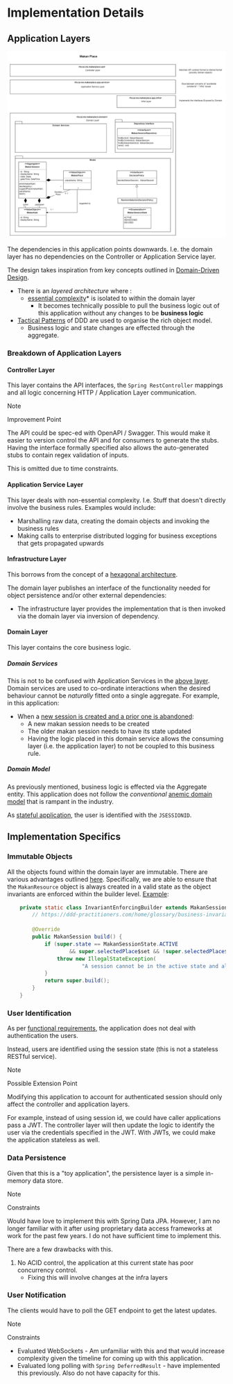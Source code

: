 # Implementation Details

## Application Layers

![State Diagram](./assets/img/app_layers.png )

The dependencies in this application points downwards. I.e. the domain layer has no dependencies on the Controller or Application Service layer.

The design takes inspiration from key concepts outlined in [Domain-Driven Design](https://www.oreilly.com/library/view/domain-driven-design-tackling/0321125215/).
* There is an *layered architecture* where :
  * [essential complexity](https://en.wikipedia.org/wiki/No_Silver_Bullet)* is isolated to within the domain layer
    * It becomes technically possible to pull the business logic out of this application without any changes to be **business logic** 
* [Tactical Patterns](https://thedomaindrivendesign.io/what-is-tactical-design/) of DDD are used to organise the rich object model.
  * Business logic and state changes are effected through the aggregate.
  
### Breakdown of Application Layers

#### Controller Layer

This layer contains the API interfaces, the `Spring RestController` mappings and all logic concerning HTTP / Application Layer communication.

> [!NOTE]
> Improvement Point
> 
> The API could be spec-ed with OpenAPI / Swagger. This would make it easier to version control the API and for consumers to generate the stubs.
> Having the interface formally specified also allows the auto-generated stubs to contain regex validation of inputs.
> 
> This is omitted due to time constraints.

#### Application Service Layer

This layer deals with non-essential complexity. I.e. Stuff that doesn't directly involve the business rules. 
Examples would include:
* Marshalling raw data, creating the domain objects and invoking the business rules
* Making calls to enterprise distributed logging for business exceptions that gets propagated upwards

#### Infrastructure Layer

This borrows from the concept of a [hexagonal architecture](https://tsh.io/blog/hexagonal-architecture/). 

The domain layer publishes an interface of the functionality needed for object persistence and/or other external dependencies:
* The infrastructure layer provides the implementation that is then invoked via the domain layer via inversion of dependency.

#### Domain Layer

This layer contains the core business logic.

##### Domain Services

This is not to be confused with Application Services in the [above layer](#application-service-layer).  
Domain services are used to co-ordinate interactions when the desired behaviour cannot be *naturally* fitted onto a single aggregate.
For example, in this application:
* When a [new session is created and a prior one is abandoned](functional_design.md#ac2-the-user-is-a-session-owner-for-an-on-going-session):   
  * A new makan session needs to be created
  * The older makan session needs to have its state updated
  * Having the logic placed in this domain service allows the consuming layer (i.e. the application layer) to not be coupled to this business rule.

##### Domain Model

As previously mentioned, business logic is effected via the Aggregate entity.
This application does not follow the *conventional* [anemic domain model](https://martinfowler.com/bliki/AnemicDomainModel.html) that is rampant in the industry.

As [stateful application](#stateful-application), the user is identified with the `JSESSIONID`.

## Implementation Specifics

### Immutable Objects

All the objects found within the domain layer are immutable.
There are various advantages outlined [here](https://www.leadingagile.com/2018/03/immutable-in-java/).
Specifically, we are able to ensure that the `MakanResource` object is always created in a valid state as the object invariants are enforced within the builder level.
[Example](../src/main/java/fucai/me/makanplace/domain/model/MakanSession.java):
```java
    private static class InvariantEnforcingBuilder extends MakanSession.MakanSessionBuilder {
        // https://ddd-practitioners.com/home/glossary/business-invariant/

        @Override
        public MakanSession build() {
            if (super.state == MakanSessionState.ACTIVE
                    && super.selectedPlace$set && !super.selectedPlace$value.isEmpty()) {
                throw new IllegalStateException(
                        "A session cannot be in the active state and also have a place decided.");
            }
            return super.build();
        }
    }
```


### User Identification

As per [functional requirements](functional_design.md#trade-offs-and-constraints), the application does not deal with authentication the users. 

Instead, users are identified using the session state (this is not a stateless RESTful service).
> [!NOTE]
>  Possible Extension Point
> 
> Modifying this application to account for authenticated session should only affect the controller and application layers.
> 
> For example, instead of using session id, we could have caller applications pass a JWT. The controller layer will then update the 
> logic to identify the user via the credentials specified in the JWT. With JWTs, we could make the application stateless as well.


### Data Persistence

Given that this is a "toy application", the persistence layer is a simple in-memory data store.

> [!NOTE]
>  Constraints
>
> Would have love to implement this with Spring Data JPA. However, I am no longer familiar with it after using 
> proprietary data access frameworks at work for the past few years. I do not have sufficient time to implement this.
> 
> There are a few drawbacks with this. 
> 
> 1. No ACID control, the application at this current state has poor concurrency control.
>    * Fixing this will involve changes at the infra layers

### User Notification

The clients would have to poll the GET endpoint to get the latest updates.

> [!NOTE]
>  Constraints
>
> * Evaluated WebSockets - Am unfamiliar with this and  that would increase complexity given the timeline for coming up with this application.
> * Evaluated long polling with `Spring DeferredResult` - have implemented this previously. Also do not have capacity for this.  
